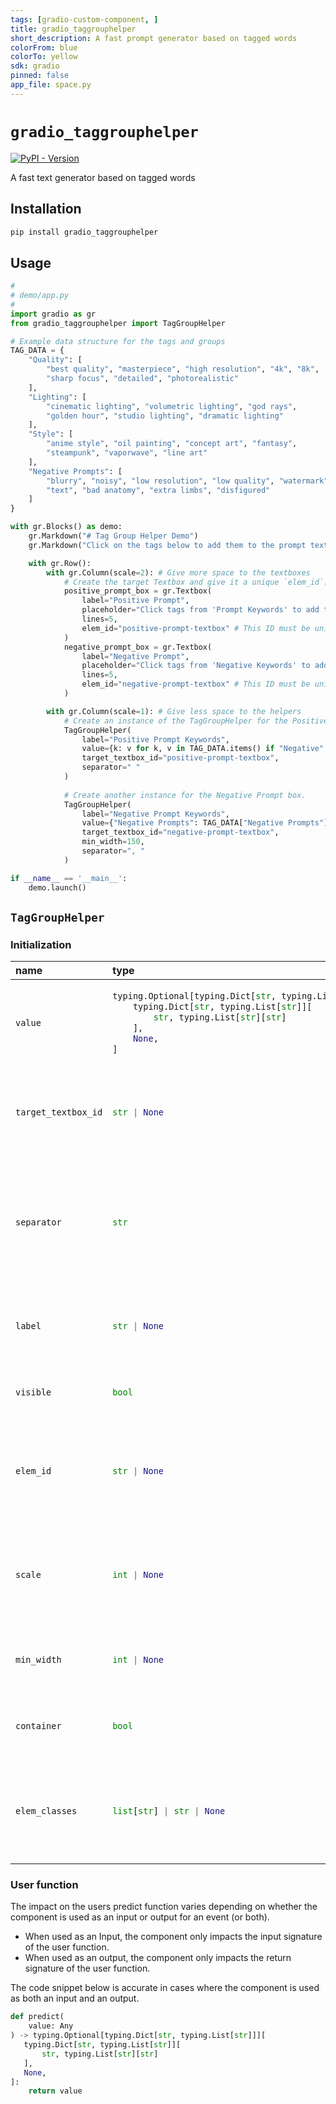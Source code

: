 ```yaml
---
tags: [gradio-custom-component, ]
title: gradio_taggrouphelper
short_description: A fast prompt generator based on tagged words
colorFrom: blue
colorTo: yellow
sdk: gradio
pinned: false
app_file: space.py
---
```


# `gradio_taggrouphelper`
<a href="https://pypi.org/project/gradio_taggrouphelper/" target="_blank"><img alt="PyPI - Version" src="https://img.shields.io/pypi/v/gradio_taggrouphelper"></a>  

A fast text generator based on tagged words

## Installation

```bash
pip install gradio_taggrouphelper
```

## Usage

```python
#
# demo/app.py
#
import gradio as gr
from gradio_taggrouphelper import TagGroupHelper 

# Example data structure for the tags and groups
TAG_DATA = {
    "Quality": [
        "best quality", "masterpiece", "high resolution", "4k", "8k", 
        "sharp focus", "detailed", "photorealistic"
    ],
    "Lighting": [
        "cinematic lighting", "volumetric lighting", "god rays", 
        "golden hour", "studio lighting", "dramatic lighting"
    ],
    "Style": [
        "anime style", "oil painting", "concept art", "fantasy", 
        "steampunk", "vaporwave", "line art"
    ],
    "Negative Prompts": [
        "blurry", "noisy", "low resolution", "low quality", "watermark",
        "text", "bad anatomy", "extra limbs", "disfigured"
    ]
}

with gr.Blocks() as demo:
    gr.Markdown("# Tag Group Helper Demo")
    gr.Markdown("Click on the tags below to add them to the prompt textboxes.")

    with gr.Row():
        with gr.Column(scale=2): # Give more space to the textboxes
            # Create the target Textbox and give it a unique `elem_id`.
            positive_prompt_box = gr.Textbox(
                label="Positive Prompt",
                placeholder="Click tags from 'Prompt Keywords' to add them here...",
                lines=5,
                elem_id="positive-prompt-textbox" # This ID must be unique
            )
            negative_prompt_box = gr.Textbox(
                label="Negative Prompt",
                placeholder="Click tags from 'Negative Keywords' to add them here...",
                lines=5,
                elem_id="negative-prompt-textbox" # This ID must be unique
            )

        with gr.Column(scale=1): # Give less space to the helpers
            # Create an instance of the TagGroupHelper for the Positive Prompt box.
            TagGroupHelper(
                label="Positive Prompt Keywords",
                value={k: v for k, v in TAG_DATA.items() if "Negative" not in k},
                target_textbox_id="positive-prompt-textbox",
                separator=" "
            )
            
            # Create another instance for the Negative Prompt box.
            TagGroupHelper(
                label="Negative Prompt Keywords",
                value={"Negative Prompts": TAG_DATA["Negative Prompts"]},
                target_textbox_id="negative-prompt-textbox",
                min_width=150,
                separator=", "
            )

if __name__ == '__main__':
    demo.launch()
```

## `TagGroupHelper`

### Initialization

<table>
<thead>
<tr>
<th align="left">name</th>
<th align="left" style="width: 25%;">type</th>
<th align="left">default</th>
<th align="left">description</th>
</tr>
</thead>
<tbody>
<tr>
<td align="left"><code>value</code></td>
<td align="left" style="width: 25%;">

```python
typing.Optional[typing.Dict[str, typing.List[str]]][
    typing.Dict[str, typing.List[str]][
        str, typing.List[str][str]
    ],
    None,
]
```

</td>
<td align="left"><code>None</code></td>
<td align="left">A dictionary where keys are group names and values are lists of tags.</td>
</tr>

<tr>
<td align="left"><code>target_textbox_id</code></td>
<td align="left" style="width: 25%;">

```python
str | None
```

</td>
<td align="left"><code>None</code></td>
<td align="left">The `elem_id` of the `gr.Textbox` component to target. Required.</td>
</tr>

<tr>
<td align="left"><code>separator</code></td>
<td align="left" style="width: 25%;">

```python
str
```

</td>
<td align="left"><code>", "</code></td>
<td align="left">The string to use as a separator between tags. Defaults to ", ". Can be set to " " for space separation.</td>
</tr>

<tr>
<td align="left"><code>label</code></td>
<td align="left" style="width: 25%;">

```python
str | None
```

</td>
<td align="left"><code>None</code></td>
<td align="left">The label for this component, displayed above the groups.</td>
</tr>

<tr>
<td align="left"><code>visible</code></td>
<td align="left" style="width: 25%;">

```python
bool
```

</td>
<td align="left"><code>True</code></td>
<td align="left">If False, the component will be hidden.</td>
</tr>

<tr>
<td align="left"><code>elem_id</code></td>
<td align="left" style="width: 25%;">

```python
str | None
```

</td>
<td align="left"><code>None</code></td>
<td align="left">An optional string that is assigned as the id of this component in the HTML DOM.</td>
</tr>

<tr>
<td align="left"><code>scale</code></td>
<td align="left" style="width: 25%;">

```python
int | None
```

</td>
<td align="left"><code>None</code></td>
<td align="left">The relative size of the component compared to others in a `gr.Row` or `gr.Column`.</td>
</tr>

<tr>
<td align="left"><code>min_width</code></td>
<td align="left" style="width: 25%;">

```python
int | None
```

</td>
<td align="left"><code>None</code></td>
<td align="left">The minimum-width of the component in pixels.</td>
</tr>

<tr>
<td align="left"><code>container</code></td>
<td align="left" style="width: 25%;">

```python
bool
```

</td>
<td align="left"><code>True</code></td>
<td align="left">If False, the component will not be wrapped in a container.</td>
</tr>

<tr>
<td align="left"><code>elem_classes</code></td>
<td align="left" style="width: 25%;">

```python
list[str] | str | None
```

</td>
<td align="left"><code>None</code></td>
<td align="left">An optional list of strings to assign as CSS classes to the component.</td>
</tr>
</tbody></table>




### User function

The impact on the users predict function varies depending on whether the component is used as an input or output for an event (or both).

- When used as an Input, the component only impacts the input signature of the user function.
- When used as an output, the component only impacts the return signature of the user function.

The code snippet below is accurate in cases where the component is used as both an input and an output.



 ```python
 def predict(
     value: Any
 ) -> typing.Optional[typing.Dict[str, typing.List[str]]][
    typing.Dict[str, typing.List[str]][
        str, typing.List[str][str]
    ],
    None,
]:
     return value
 ```
 
